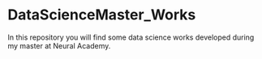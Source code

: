 # DataScienceMaster_Works
In this repository you will find some data science works developed during my master at Neural Academy.
